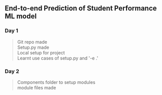 ## End-to-end Prediction of Student Performance ML model

### Day 1
>Git repo made <br>
>Setup.py made <br>
>Local setup for project <br>
>Learnt use cases of setup.py and '-e .' <br>
### Day 2
>Components folder to setup modules <br>
>module files made <br>
